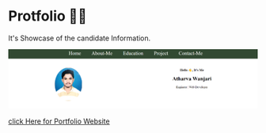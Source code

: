 # Protfolio 🧑‍💻
It's Showcase of the candidate Information.

![screenshot](/Images/Screenshot%20(117).png)

[click Here for Portfolio Website](https://atharvas-portfolio.netlify.app/)